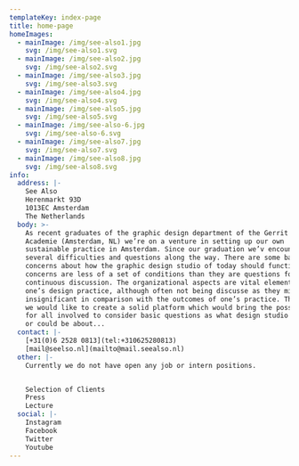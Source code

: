```yaml
---
templateKey: index-page
title: home-page
homeImages:
  - mainImage: /img/see-also1.jpg
    svg: /img/see-also1.svg
  - mainImage: /img/see-also2.jpg
    svg: /img/see-also2.svg
  - mainImage: /img/see-also3.jpg
    svg: /img/see-also3.svg
  - mainImage: /img/see-also4.jpg
    svg: /img/see-also4.svg
  - mainImage: /img/see-also5.jpg
    svg: /img/see-also5.svg
  - mainImage: /img/see-also-6.jpg
    svg: /img/see-also-6.svg
  - mainImage: /img/see-also7.jpg
    svg: /img/see-also7.svg
  - mainImage: /img/see-also8.jpg
    svg: /img/see-also8.svg
info:
  address: |-
    See Also
    Herenmarkt 93D
    1013EC Amsterdam
    The Netherlands
  body: >-
    As recent graduates of the graphic design department of the Gerrit Rietveld
    Academie (Amsterdam, NL) we’re on a venture in setting up our own
    sustainable practice in Amsterdam. Since our graduation we’v encountered
    several difficulties and questions along the way. There are some basic
    concerns about how the graphic design studio of today should function. These
    concerns are less of a set of conditions than they are questions for
    continuous discussion. The organizational aspects are vital elements of
    one’s design practice, although often not being discusse as they might seem
    insignificant in comparison with the outcomes of one’s practice. Therefore
    we would like to create a solid platform which would bring the possibility
    for all involved to consider basic questions as what design studio is about
    or could be about...
  contact: |-
    [+31(0)6 2528 0813](tel:+310625280813)
    [mail@seelso.nl](mailto@mail.seealso.nl)
  other: |-
    Currently we do not have open any job or intern positions.


    Selection of Clients
    Press
    Lecture
  social: |-
    Instagram
    Facebook
    Twitter
    Youtube
---
```

